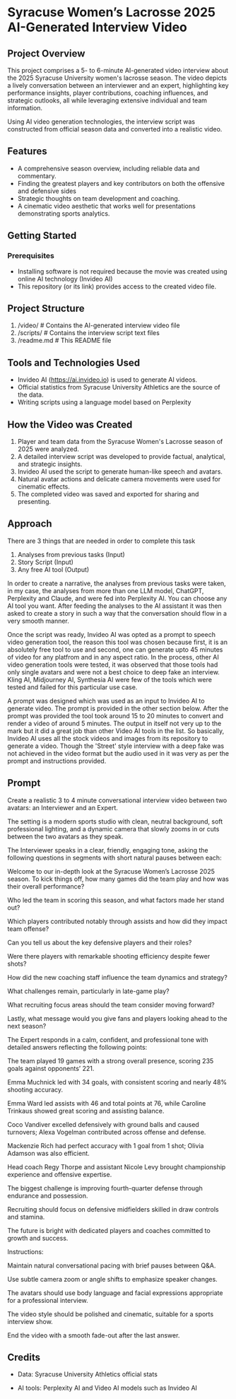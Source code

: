 # Syracuse Women’s Lacrosse 2025 AI-Generated Interview Video

## Project Overview
This project comprises a 5- to 6-minute AI-generated video interview about the 2025 Syracuse University women's lacrosse season.   The video depicts a lively conversation between an interviewer and an expert, highlighting key performance insights, player contributions, coaching influences, and strategic outlooks, all while leveraging extensive individual and team information.

Using AI video generation technologies, the interview script was constructed from official season data and converted into a realistic video.

## Features
- A comprehensive season overview, including reliable data and commentary.
- Finding the greatest players and key contributors on both the offensive and defensive sides
- Strategic thoughts on team development and coaching.
- A cinematic video aesthetic that works well for presentations demonstrating sports analytics.

## Getting Started

### Prerequisites
- Installing software is not required because the movie was created using online AI technology (Invideo AI)
- This repository (or its link) provides access to the created video file.

## Project Structure
1. /video/ # Contains the AI-generated interview video file
2. /scripts/ # Contains the interview script text files
3. /readme.md # This README file

## Tools and Technologies Used
- Invideo AI (https://ai.invideo.io) is used to generate AI videos.
- Official statistics from Syracuse University Athletics are the source of the data.
- Writing scripts using a language model based on Perplexity

## How the Video was Created
1. Player and team data from the Syracuse Women's Lacrosse season of 2025 were analyzed.
2. A detailed interview script was developed to provide factual, analytical, and strategic insights.
3. Invideo AI used the script to generate human-like speech and avatars.
4. Natural avatar actions and delicate camera movements were used for cinematic effects.
5. The completed video was saved and exported for sharing and presenting.

## Approach
There are 3 things that are needed in order to complete this task
1. Analyses from previous tasks (Input)
2. Story Script (Input)
3. Any free AI tool (Output)

In order to create a narrative, the analyses from previous tasks were taken, in my case, the analyses from more than one LLM model, ChatGPT, Perplexity and Claude, and were fed into Perplexity AI. You can choose any AI tool you want. After feeding the analyses to the AI assistant it was then asked to create a story in such a way that the conversation should flow in a very smooth manner.

Once the script was ready, Invideo AI was opted as a prompt to speech video generation tool, the reason this tool was chosen because first, it is an absolutely free tool to use and second, one can generate upto 45 minutes of video for any platfrom and in any aspect ratio. In the process, other AI video generation tools were tested, it was observed that those tools had only single avatars and were not a best choice to deep fake an interview. Kling AI, Midjourney AI, Synthesia AI were few of the tools which were tested and failed for this particular use case.

A prompt was designed which was used as an input to Invideo AI to generate video. The prompt is provided in the other section below. After the prompt was provided the tool took around 15 to 20 minutes to convert and render a video of around 5 minutes. The output in itself not very up to the mark but it did a great job than other Video AI tools in the list. So basically, Invideo AI uses all the stock videos and images from its repository to generate a video. Though the 'Street' style interview with a deep fake was not achieved in the video format but the audio used in it was very as per the prompt and instructions provided.


## Prompt

Create a realistic 3 to 4 minute conversational interview video between two avatars: an Interviewer and an Expert.

The setting is a modern sports studio with clean, neutral background, soft professional lighting, and a dynamic camera that slowly zooms in or cuts between the two avatars as they speak.

The Interviewer speaks in a clear, friendly, engaging tone, asking the following questions in segments with short natural pauses between each:

Welcome to our in-depth look at the Syracuse Women’s Lacrosse 2025 season. To kick things off, how many games did the team play and how was their overall performance?

Who led the team in scoring this season, and what factors made her stand out?

Which players contributed notably through assists and how did they impact team offense?

Can you tell us about the key defensive players and their roles?

Were there players with remarkable shooting efficiency despite fewer shots?

How did the new coaching staff influence the team dynamics and strategy?

What challenges remain, particularly in late-game play?

What recruiting focus areas should the team consider moving forward?

Lastly, what message would you give fans and players looking ahead to the next season?

The Expert responds in a calm, confident, and professional tone with detailed answers reflecting the following points:

The team played 19 games with a strong overall presence, scoring 235 goals against opponents’ 221.

Emma Muchnick led with 34 goals, with consistent scoring and nearly 48% shooting accuracy.

Emma Ward led assists with 46 and total points at 76, while Caroline Trinkaus showed great scoring and assisting balance.

Coco Vandiver excelled defensively with ground balls and caused turnovers; Alexa Vogelman contributed across offense and defense.

Mackenzie Rich had perfect accuracy with 1 goal from 1 shot; Olivia Adamson was also efficient.

Head coach Regy Thorpe and assistant Nicole Levy brought championship experience and offensive expertise.

The biggest challenge is improving fourth-quarter defense through endurance and possession.

Recruiting should focus on defensive midfielders skilled in draw controls and stamina.

The future is bright with dedicated players and coaches committed to growth and success.

Instructions:

Maintain natural conversational pacing with brief pauses between Q&A.

Use subtle camera zoom or angle shifts to emphasize speaker changes.

The avatars should use body language and facial expressions appropriate for a professional interview.

The video style should be polished and cinematic, suitable for a sports interview show.

End the video with a smooth fade-out after the last answer.

## Credits
- Data: Syracuse University Athletics official stats

- AI tools: Perplexity AI and Video AI models such as Invideo AI
